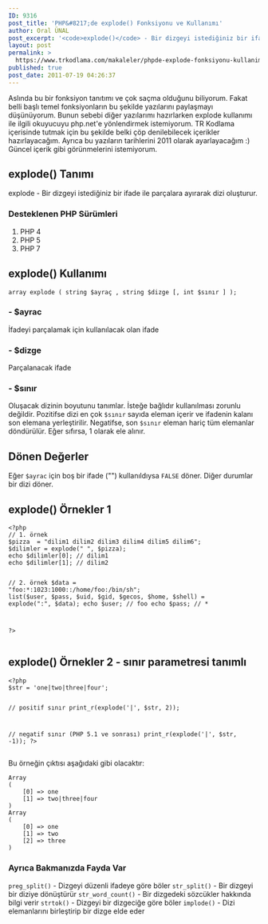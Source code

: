 ```yaml
---
ID: 9316
post_title: 'PHP&#8217;de explode() Fonksiyonu ve Kullanımı'
author: Oral ÜNAL
post_excerpt: '<code>explode()</code> - Bir dizgeyi istediğiniz bir ifade ile parçalara ayırarak dizi oluşturur.'
layout: post
permalink: >
  https://www.trkodlama.com/makaleler/phpde-explode-fonksiyonu-kullanimi-9316.html
published: true
post_date: 2011-07-19 04:26:37
---
```

Aslında bu bir fonksiyon tanıtımı ve çok saçma olduğunu biliyorum. Fakat belli başlı temel fonksiyonların bu şekilde yazılarını paylaşmayı düşünüyorum. Bunun sebebi diğer yazılarımı hazırlarken explode kullanımı ile ilgili okuyucuyu php.net'e yönlendirmek istemiyorum. TR Kodlama içerisinde tutmak için bu şekilde belki çöp denilebilecek içerikler hazırlayacağım. Ayrıca bu yazıların tarihlerini 2011 olarak ayarlayacağım :) Güncel içerik gibi görünmelerini istemiyorum.
<h2>explode() Tanımı</h2>
explode - Bir dizgeyi istediğiniz bir ifade ile parçalara ayırarak dizi oluşturur.
<h3>Desteklenen PHP Sürümleri</h3>
<ol>
 	<li>PHP 4</li>
 	<li>PHP 5</li>
 	<li>PHP 7</li>
</ol>
<h2>explode() Kullanımı</h2>
<pre class="line-numbers"><code class="language-php">array explode ( string $ayraç , string $dizge [, int $sınır ] );</code></pre>
<h3>- $ayrac</h3>
İfadeyi parçalamak için kullanılacak olan ifade
<h3>- $dizge</h3>
Parçalanacak ifade
<h3>- $sınır</h3>
Oluşacak dizinin boyutunu tanımlar. İsteğe bağlıdır kullanılması zorunlu değildir. Pozitifse dizi en çok <code>$sınır</code> sayıda eleman içerir ve ifadenin kalanı son elemana yerleştirilir. Negatifse, son <code>$sınır</code> eleman hariç tüm elemanlar döndürülür. Eğer sıfırsa, 1 olarak ele alınır.
<h2>Dönen Değerler</h2>
Eğer <code>$ayrac</code> için boş bir ifade ("") kullanıldıysa <code>FALSE</code> döner. Diğer durumlar bir dizi döner.
<h2>explode() Örnekler 1</h2>
<pre class="line-numbers"><code class="language-php">&lt;?php
// 1. örnek
$pizza  = "dilim1 dilim2 dilim3 dilim4 dilim5 dilim6";
$dilimler = explode(" ", $pizza);
echo $dilimler[0]; // dilim1
echo $dilimler[1]; // dilim2

// 2. örnek
$data = "foo:*:1023:1000::/home/foo:/bin/sh";
list($user, $pass, $uid, $gid, $gecos, $home, $shell) = explode(":", $data);
echo $user; // foo
echo $pass; // *

?&gt;</code></pre>
<h2>explode() Örnekler 2 - sınır parametresi tanımlı</h2>
<pre class="line-numbers"><code class="language-php">&lt;?php
$str = 'one|two|three|four';

// positif sınır
print_r(explode('|', $str, 2));

// negatif sınır (PHP 5.1 ve sonrası)
print_r(explode('|', $str, -1));
?&gt;</code></pre>
Bu örneğin çıktısı aşağıdaki gibi olacaktır:
<pre class="line-numbers"><code class="language-markup">Array
(
    [0] =&gt; one
    [1] =&gt; two|three|four
)
Array
(
    [0] =&gt; one
    [1] =&gt; two
    [2] =&gt; three
)</code></pre>
<h3>Ayrıca Bakmanızda Fayda Var</h3>
<code>preg_split()</code> - Dizgeyi düzenli ifadeye göre böler
<code>str_split()</code> - Bir dizgeyi bir diziye dönüştürür
<code>str_word_count()</code> - Bir dizgedeki sözcükler hakkında bilgi verir
<code>strtok()</code> - Dizgeyi bir dizgeciğe göre böler
<code>implode()</code> - Dizi elemanlarını birleştirip bir dizge elde eder